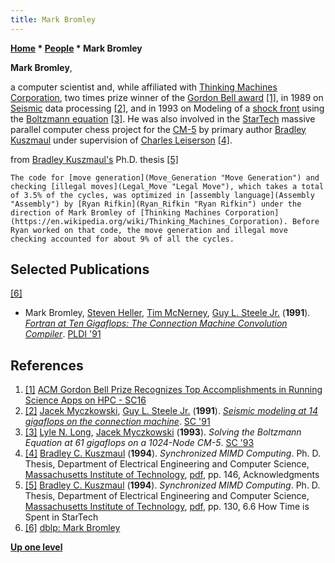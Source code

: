 ```yaml
---
title: Mark Bromley
---
```

**[Home](Home "Home") \* [People](People "People") \* Mark Bromley**


**Mark Bromley**,  

a computer scientist and, while affiliated with [Thinking Machines Corporation](https://en.wikipedia.org/wiki/Thinking_Machines_Corporation), two times prize winner of the [Gordon Bell award](https://en.wikipedia.org/wiki/Gordon_Bell_Prize) <a id="cite-note-1" href="#cite-ref-1">[1]</a>, in 1989 on [Seismic](https://en.wikipedia.org/wiki/Seismology) data processing <a id="cite-note-2" href="#cite-ref-2">[2]</a>, and in 1993 on Modeling of a [shock front](https://en.wikipedia.org/wiki/Shock_front) using the [Boltzmann equation](https://en.wikipedia.org/wiki/Boltzmann_equation) <a id="cite-note-3" href="#cite-ref-3">[3]</a>. 
He was also involved in the [StarTech](StarTech "StarTech") massive parallel computer chess project for the [CM-5](Connection_Machine "Connection Machine") by primary author [Bradley Kuszmaul](Bradley_Kuszmaul "Bradley Kuszmaul") under supervision of [Charles Leiserson](Charles_Leiserson "Charles Leiserson") <a id="cite-note-4" href="#cite-ref-4">[4]</a>.






from [Bradley Kuszmaul's](Bradley_Kuszmaul "Bradley Kuszmaul") Ph.D. thesis <a id="cite-note-5" href="#cite-ref-5">[5]</a>




```
The code for [move generation](Move_Generation "Move Generation") and checking [illegal moves](Legal_Move "Legal Move"), which takes a total of 3.5% of the cycles, was optimized in [assembly language](Assembly "Assembly") by [Ryan Rifkin](Ryan_Rifkin "Ryan Rifkin") under the direction of Mark Bromley of [Thinking Machines Corporation](https://en.wikipedia.org/wiki/Thinking_Machines_Corporation). Before Ryan worked on that code, the move generation and illegal move checking accounted for about 9% of all the cycles. 

```

## Selected Publications


<a id="cite-note-6" href="#cite-ref-6">[6]</a>



* Mark Bromley, [Steven Heller](http://dblp.uni-trier.de/pers/hd/h/Heller:Steven), [Tim McNerney](http://xenia.media.mit.edu/~mcnerney/), [Guy L. Steele Jr.](Mathematician#GSteele "Mathematician") (**1991**). *[Fortran at Ten Gigaflops: The Connection Machine Convolution Compiler](http://dl.acm.org/citation.cfm?id=113458)*. [PLDI '91](https://dblp.uni-trier.de/db/conf/pldi/pldi91.html)


## References


1. <a id="cite-ref-1" href="#cite-note-1">[1]</a> [ACM Gordon Bell Prize Recognizes Top Accomplishments in Running Science Apps on HPC - SC16](http://sc16.supercomputing.org/2016/08/25/acm-gordon-bell-prize-recognizes-top-accomplishments-running-science-apps-hpc/index.html)
2. <a id="cite-ref-2" href="#cite-note-2">[2]</a> [Jacek Myczkowski](https://dblp.uni-trier.de/pers/hd/m/Myczkowski:Jacek), [Guy L. Steele Jr.](Mathematician#GSteele "Mathematician") (**1991**). *[Seismic modeling at 14 gigaflops on the connection machine](https://dl.acm.org/citation.cfm?id=126004)*. [SC '91](https://dblp.uni-trier.de/db/conf/sc/sc1991.html)
3. <a id="cite-ref-3" href="#cite-note-3">[3]</a> [Lyle N. Long](https://dblp.uni-trier.de/pers/hd/l/Long:Lyle_N=), [Jacek Myczkowski](https://dblp.uni-trier.de/pers/hd/m/Myczkowski:Jacek) (**1993**). *Solving the Boltzmann Equation at 61 gigaflops on a 1024-Node CM-5*. [SC '93](https://dblp.uni-trier.de/db/conf/sc/sc1993.html)
4. <a id="cite-ref-4" href="#cite-note-4">[4]</a> [Bradley C. Kuszmaul](Bradley_Kuszmaul "Bradley Kuszmaul") (**1994**). *Synchronized MIMD Computing*. Ph. D. Thesis, Department of Electrical Engineering and Computer Science, [Massachusetts Institute of Technology](Massachusetts_Institute_of_Technology "Massachusetts Institute of Technology"), [pdf](http://supertech.csail.mit.edu/papers/thesis-kuszmaul.pdf), pp. 146, Acknowledgments
5. <a id="cite-ref-5" href="#cite-note-5">[5]</a> [Bradley C. Kuszmaul](Bradley_Kuszmaul "Bradley Kuszmaul") (**1994**). *Synchronized MIMD Computing*. Ph. D. Thesis, Department of Electrical Engineering and Computer Science, [Massachusetts Institute of Technology](Massachusetts_Institute_of_Technology "Massachusetts Institute of Technology"), [pdf](http://supertech.csail.mit.edu/papers/thesis-kuszmaul.pdf), pp. 130, 6.6 How Time is Spent in StarTech
6. <a id="cite-ref-6" href="#cite-note-6">[6]</a> [dblp: Mark Bromley](https://dblp.uni-trier.de/pers/hd/b/Bromley:Mark.html)

**[Up one level](People "People")**







 
